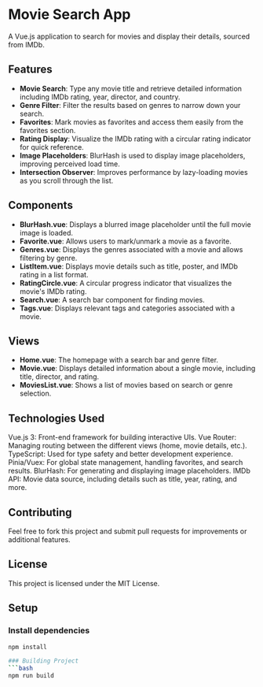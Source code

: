 # Movie Search App

A Vue.js application to search for movies and display their details, sourced from IMDb.

## Features
- **Movie Search**: Type any movie title and retrieve detailed information including IMDb rating, year, director, and country.
- **Genre Filter**: Filter the results based on genres to narrow down your search.
- **Favorites**: Mark movies as favorites and access them easily from the favorites section.
- **Rating Display**: Visualize the IMDb rating with a circular rating indicator for quick reference.
- **Image Placeholders**: BlurHash is used to display image placeholders, improving perceived load time.
- **Intersection Observer**: Improves performance by lazy-loading movies as you scroll through the list.

## Components
- **BlurHash.vue**: Displays a blurred image placeholder until the full movie image is loaded.
- **Favorite.vue**: Allows users to mark/unmark a movie as a favorite.
- **Genres.vue**: Displays the genres associated with a movie and allows filtering by genre.
- **ListItem.vue**: Displays movie details such as title, poster, and IMDb rating in a list format.
- **RatingCircle.vue**: A circular progress indicator that visualizes the movie's IMDb rating.
- **Search.vue**: A search bar component for finding movies.
- **Tags.vue**: Displays relevant tags and categories associated with a movie.

## Views
- **Home.vue**: The homepage with a search bar and genre filter.
- **Movie.vue**: Displays detailed information about a single movie, including title, director, and rating.
- **MoviesList.vue**: Shows a list of movies based on search or genre selection.

## Technologies Used
Vue.js 3: Front-end framework for building interactive UIs.
Vue Router: Managing routing between the different views (home, movie details, etc.).
TypeScript: Used for type safety and better development experience.
Pinia/Vuex: For global state management, handling favorites, and search results.
BlurHash: For generating and displaying image placeholders.
IMDb API: Movie data source, including details such as title, year, rating, and more.

## Contributing
Feel free to fork this project and submit pull requests for improvements or additional features.

## License
This project is licensed under the MIT License.

## Setup

### Install dependencies
```bash
npm install

### Building Project 
```bash
npm run build






